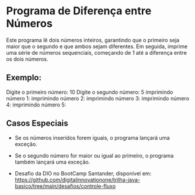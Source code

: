 # Programa de Diferença entre Números

Este programa lê dois números inteiros, garantindo que o primeiro seja maior que o segundo e que ambos sejam diferentes. Em seguida, imprime uma série de números sequenciais, começando de 1 até a diferença entre os dois números.

## Exemplo: ##

Digite o primeiro número: 10
Digite o segundo número: 5
imprimindo número 1:
imprimindo número 2:
imprimindo número 3:
imprimindo número 4:
imprimindo número 5:

## Casos Especiais ##

- Se os números inseridos forem iguais, o programa lançará uma exceção.

- Se o segundo número for maior ou igual ao primeiro, o programa também lançará uma exceção.

- Desafio da DIO no BootCamp Santander, disponível em: https://github.com/digitalinnovationone/trilha-java-basico/tree/main/desafios/controle-fluxo
